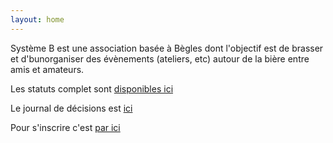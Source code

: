 ```yaml
---
layout: home
---
```


Système B est une association basée à Bègles dont l'objectif est de brasser et d'bunorganiser des évènements (ateliers, etc) autour de la bière entre amis et amateurs.

Les statuts complet sont [disponibles ici](./statuts.md)

Le journal de décisions est [ici](./decisions.md)

Pour s'inscrire c'est [par ici](https://framaforms.org/adhesion-a-lassociation-1683795898)
